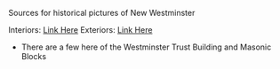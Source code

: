 
Sources for historical pictures of New Westminster

Interiors: [Link Here](http://www.nwheritage.org/phototour/citylife/offices&buildings_interiors.htm)
Exteriors: [Link Here](http://www.nwheritage.org/phototour/citylife/offices&buildings_exteriors.htm) 

- There are a few here of the Westminster Trust Building and Masonic Blocks

